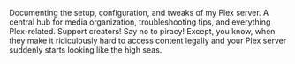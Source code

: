 Documenting the setup, configuration, and tweaks of my Plex server. A central hub for media organization, troubleshooting tips, and everything Plex-related.
Support creators! Say no to piracy! Except, you know, when they make it ridiculously hard to access content legally and your Plex server suddenly starts looking like the high seas.
